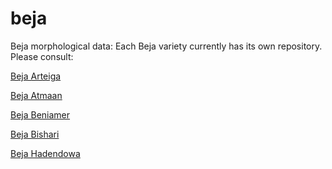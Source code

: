 beja
====

Beja morphological data: Each Beja variety currently has its own repository. Please consult:

[Beja Arteiga](https://github.com/aama/beja-arteiga)

[Beja Atmaan](https://github.com/aama/beja-atmaan)

[Beja Beniamer](https://github.com/aama/beja-beniamer)

[Beja Bishari](https://github.com/aama/beja-bishari)

[Beja Hadendowa](https://github.com/aama/beja-hadendowa)
